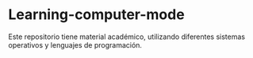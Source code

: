 # Learning-computer-mode
Este repositorio tiene material académico, utilizando diferentes sistemas operativos y lenguajes de programación.  
